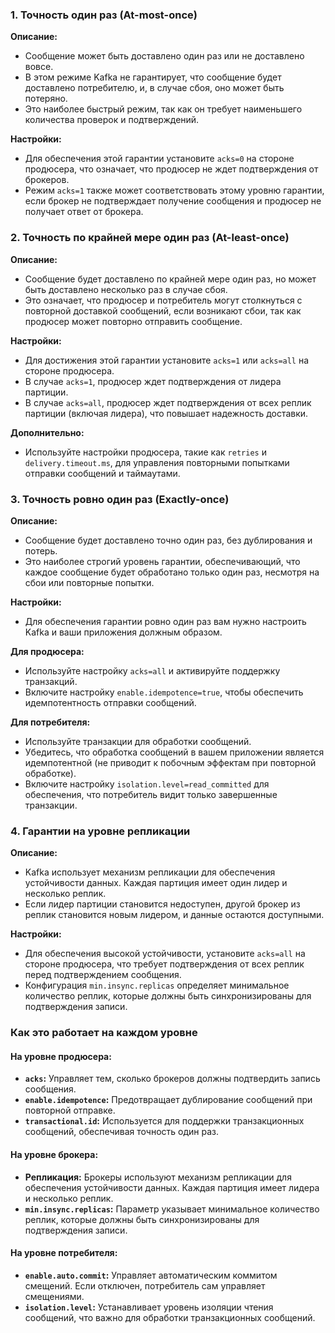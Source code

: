 ### 1. **Точность один раз (At-most-once)**
**Описание:**
- Сообщение может быть доставлено один раз или не доставлено вовсе.
- В этом режиме Kafka не гарантирует, что сообщение будет доставлено потребителю, и, в случае сбоя, оно может быть потеряно.
- Это наиболее быстрый режим, так как он требует наименьшего количества проверок и подтверждений.

**Настройки:**
- Для обеспечения этой гарантии установите `acks=0` на стороне продюсера, что означает, что продюсер не ждет подтверждения от брокеров.
- Режим `acks=1` также может соответствовать этому уровню гарантии, если брокер не подтверждает получение сообщения и продюсер не получает ответ от брокера.

### 2. **Точность по крайней мере один раз (At-least-once)**
**Описание:**
- Сообщение будет доставлено по крайней мере один раз, но может быть доставлено несколько раз в случае сбоя.
- Это означает, что продюсер и потребитель могут столкнуться с повторной доставкой сообщений, если возникают сбои, так как продюсер может повторно отправить сообщение.

**Настройки:**
- Для достижения этой гарантии установите `acks=1` или `acks=all` на стороне продюсера.
- В случае `acks=1`, продюсер ждет подтверждения от лидера партиции.
- В случае `acks=all`, продюсер ждет подтверждения от всех реплик партиции (включая лидера), что повышает надежность доставки.

**Дополнительно:**
- Используйте настройки продюсера, такие как `retries` и `delivery.timeout.ms`, для управления повторными попытками отправки сообщений и таймаутами.

### 3. **Точность ровно один раз (Exactly-once)**
**Описание:**
- Сообщение будет доставлено точно один раз, без дублирования и потерь.
- Это наиболее строгий уровень гарантии, обеспечивающий, что каждое сообщение будет обработано только один раз, несмотря на сбои или повторные попытки.

**Настройки:**
- Для обеспечения гарантии ровно один раз вам нужно настроить Kafka и ваши приложения должным образом.

**Для продюсера:**
- Используйте настройку `acks=all` и активируйте поддержку транзакций.
- Включите настройку `enable.idempotence=true`, чтобы обеспечить идемпотентность отправки сообщений.

**Для потребителя:**
- Используйте транзакции для обработки сообщений.
- Убедитесь, что обработка сообщений в вашем приложении является идемпотентной (не приводит к побочным эффектам при повторной обработке).
- Включите настройку `isolation.level=read_committed` для обеспечения, что потребитель видит только завершенные транзакции.

### 4. **Гарантии на уровне репликации**

**Описание:**
- Kafka использует механизм репликации для обеспечения устойчивости данных. Каждая партиция имеет один лидер и несколько реплик.
- Если лидер партиции становится недоступен, другой брокер из реплик становится новым лидером, и данные остаются доступными.

**Настройки:**
- Для обеспечения высокой устойчивости, установите `acks=all` на стороне продюсера, что требует подтверждения от всех реплик перед подтверждением сообщения.
- Конфигурация `min.insync.replicas` определяет минимальное количество реплик, которые должны быть синхронизированы для подтверждения записи.
### Как это работает на каждом уровне
#### На уровне продюсера:

- **`acks`:** Управляет тем, сколько брокеров должны подтвердить запись сообщения.
- **`enable.idempotence`:** Предотвращает дублирование сообщений при повторной отправке.
- **`transactional.id`:** Используется для поддержки транзакционных сообщений, обеспечивая точность один раз.
#### На уровне брокера:

- **Репликация:** Брокеры используют механизм репликации для обеспечения устойчивости данных. Каждая партиция имеет лидера и несколько реплик.
- **`min.insync.replicas`:** Параметр указывает минимальное количество реплик, которые должны быть синхронизированы для подтверждения записи.
#### На уровне потребителя:

- **`enable.auto.commit`:** Управляет автоматическим коммитом смещений. Если отключен, потребитель сам управляет смещениями.
- **`isolation.level`:** Устанавливает уровень изоляции чтения сообщений, что важно для обработки транзакционных сообщений.